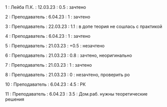 1 : Лейба П.К. : 12.03.23 : 0.5 : зачтено

2 : Преподаватель : 6.04.23 : 1 : зачтено

3 : Преподаватель : 22.03.23 : 1.1 : в допе теория не сошлась с практикой

4 : Преподаватель : 6.04.23 : 1 : зачтено

5 : Преподаватель : 21.03.23 : +0.5 : незачтено

6 : Преподаватель : 21.03.23 : 0.8 : зачтено, неоригинально

7 : Преподаватель : 21.03.23 : 1 : зачтено

8 : Преподаватель : 21.03.23 : 0 : незачтено, проверить ро

10 : Преподаватель : 6.04.23 : 4.5 : РК

11 : Преподаватель : 6.04.23 : 3.5 : Дом.раб. нужны теоретические решения


